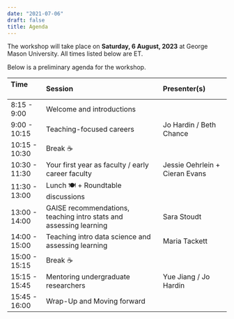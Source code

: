 ```yaml
---
date: "2021-07-06"
draft: false
title: Agenda
---
```


The workshop will take place on **Saturday, 6 August, 2023** at George Mason University. All times listed below are ET.

Below is a preliminary agenda for the workshop. 

| Time &nbsp;&nbsp;&nbsp;&nbsp;&nbsp;&nbsp;&nbsp;&nbsp;&nbsp;| Session                           | Presenter(s) |
|:-------------- |:----------------------------------|:-------------|
| 8:15 - 9:00   | Welcome and introductions                                           |
| 9:00 - 10:15  | Teaching-focused careers                                            | Jo Hardin / Beth Chance
| 10:15 - 10:30 | Break ☕                                                      |
| 10:30	- 11:30 | Your first year as faculty / early career faculty                   | Jessie Oehrlein + Cieran Evans |
| 11:30 - 13:00 | Lunch 🍽️  + Roundtable discussions                     |
| 13:00 - 14:00 | GAISE recommendations, teaching intro stats and assessing learning  | Sara Stoudt
| 14:00 - 15:00 | Teaching intro data science and assessing learning                  | Maria Tackett
| 15:00 - 15:15 | Break ☕                                                      |
| 15:15 - 15:45 | Mentoring undergraduate researchers                                 | Yue Jiang / Jo Hardin
| 15:45 - 16:00 | Wrap-Up and Moving forward                                          |
